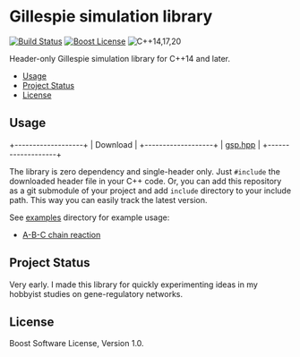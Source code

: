 # Gillespie simulation library

[![Build Status][build-badge]][build-url]
[![Boost License][license-badge]][license-url]
![C++14,17,20][cxx-badge]

Header-only Gillespie simulation library for C++14 and later.

- [Usage](#usage)
- [Project Status](#project-status)
- [License](#license)

[build-badge]: https://github.com/snsinfu/gsp/workflows/build/badge.svg
[build-url]: https://github.com/snsinfu/gsp/actions?query=workflow%3Abuild
[license-badge]: https://img.shields.io/badge/license-Boost-blue.svg
[license-url]: ./LICENSE.txt
[cxx-badge]: https://img.shields.io/badge/C%2B%2B-14%2F17%2F20-orange.svg


## Usage

+-------------------+
| Download          |
+-------------------+
| [gsp.hpp][header] |
+-------------------+

The library is zero dependency and single-header only. Just `#include` the
downloaded header file in your C++ code. Or, you can add this repository as
a git submodule of your project and add `include` directory to your include
path. This way you can easily track the latest version.

[header]: https://raw.githubusercontent.com/snsinfu/gsp/master/include/gsp.hpp
[repo]: https://github.com/snsinfu/gsp.git

See [examples](./examples) directory for example usage:

- [A-B-C chain reaction](./examples/abc.cc)


## Project Status

Very early. I made this library for quickly experimenting ideas in my hobbyist
studies on gene-regulatory networks.


## License

Boost Software License, Version 1.0.
